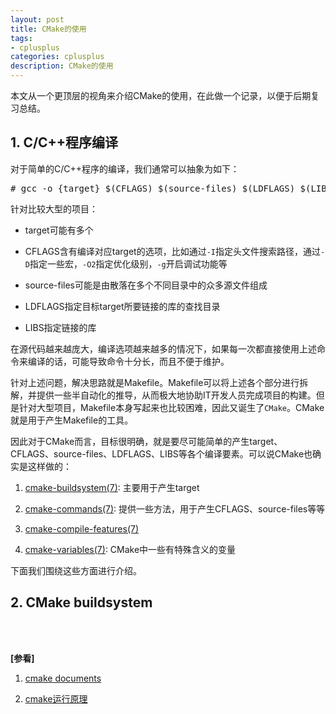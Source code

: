```yaml
---
layout: post
title: CMake的使用
tags:
- cplusplus
categories: cplusplus
description: CMake的使用
---
```



本文从一个更顶层的视角来介绍CMake的使用，在此做一个记录，以便于后期复习总结。

<!-- more -->


## 1. C/C++程序编译
对于简单的C/C++程序的编译，我们通常可以抽象为如下：
<pre>
# gcc -o {target} $(CFLAGS) $(source-files) $(LDFLAGS) $(LIBS)
</pre>

针对比较大型的项目：

* target可能有多个

* CFLAGS含有编译对应target的选项，比如通过```-I```指定头文件搜索路径，通过```-D```指定一些宏，```-O2```指定优化级别，```-g```开启调试功能等

* source-files可能是由散落在多个不同目录中的众多源文件组成

* LDFLAGS指定目标target所要链接的库的查找目录

* LIBS指定链接的库

在源代码越来越庞大，编译选项越来越多的情况下，如果每一次都直接使用上述命令来编译的话，可能导致命令十分长，而且不便于维护。


针对上述问题，解决思路就是Makefile。Makefile可以将上述各个部分进行拆解，并提供一些半自动化的推导，从而极大地协助IT开发人员完成项目的构建。但是针对大型项目，Makefile本身写起来也比较困难，因此又诞生了```CMake```。CMake就是用于产生Makefile的工具。


因此对于CMake而言，目标很明确，就是要尽可能简单的产生target、CFLAGS、source-files、LDFLAGS、LIBS等各个编译要素。可以说CMake也确实是这样做的：

1. [cmake-buildsystem(7)](https://cmake.org/cmake/help/v3.22/manual/cmake-buildsystem.7.html): 主要用于产生target

2. [cmake-commands(7)](https://cmake.org/cmake/help/v3.22/manual/cmake-commands.7.html): 提供一些方法，用于产生CFLAGS、source-files等等

3. [cmake-compile-features(7)](https://cmake.org/cmake/help/v3.22/manual/cmake-compile-features.7.html)

4. [cmake-variables(7)](https://cmake.org/cmake/help/v3.22/manual/cmake-variables.7.html): CMake中一些有特殊含义的变量

下面我们围绕这些方面进行介绍。


## 2. CMake buildsystem





<br />
<br />

**[参看]**


1. [cmake documents](https://cmake.org/cmake/help/v3.22/)

2. [cmake运行原理](https://blog.csdn.net/ztemt_sw2/article/details/81384538)

<br />
<br />
<br />


